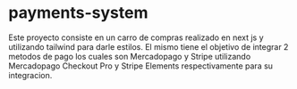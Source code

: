 # payments-system
Este proyecto consiste en un carro de compras realizado en next js y utilizando tailwind para darle estilos. El mismo tiene el objetivo de integrar 2 metodos de pago los cuales
son Mercadopago y Stripe utilizando Mercadopago Checkout Pro y Stripe Elements respectivamente para su integracion.
